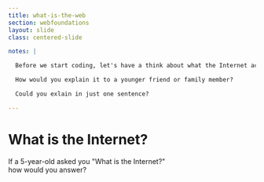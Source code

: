 ```yaml
---
title: what-is-the-web
section: webfoundations
layout: slide
class: centered-slide

notes: |

  Before we start coding, let's have a think about what the Internet actually is.

  How would you explain it to a younger friend or family member?

  Could you exlain in just one sentence?

---
```


# What is the Internet?

If a 5-year-old asked you "What is the Internet?" <br>
how would you answer?
